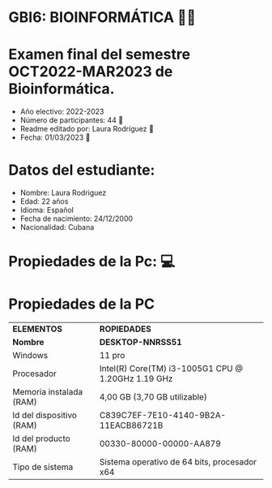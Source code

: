 
# GBI6: BIOINFORMÁTICA 👩‍💻
# Examen final del semestre OCT2022-MAR2023 de Bioinformática.
- Año electivo: 2022-2023
- Número de participantes: 44 👥
- Readme editado por: Laura Rodríguez 🌸
- Fecha: 01/03/2023 📅

# Datos del estudiante:
- Nombre: Laura Rodriguez
- Edad: 22 años
- Idioma: Español 
- Fecha de nacimiento: 24/12/2000
- Nacionalidad: Cubana

# Propiedades de la Pc: 💻 

<h1>Propiedades de la PC</h1>

<table>
<tr>
  <td><strong>ELEMENTOS</strong></td>
  <td><strong>ROPIEDADES</strong></td>
</tr>

<tr>
  <td><strong>Nombre</strong></td>
  <td><strong>DESKTOP-NNRSS51</strong></td>
</tr>
  
 <tr>
  <td>Windows</td>
  <td>11 pro</td>
</tr>

<tr>
  <td>Procesador</td>
  <td>Intel(R) Core(TM) i3-1005G1 CPU @ 1.20GHz   1.19 GHz</td>
</tr>

<tr>
  <td>Memoria instalada (RAM)</td>
  <td>4,00 GB (3,70 GB utilizable)</td>
</tr>

 <tr>
  <td>Id del dispositivo (RAM)</td>
  <td>C839C7EF-7E10-4140-9B2A-11EACB86721B</td>
</tr>
  
 <tr>
  <td>Id del producto (RAM)</td>
  <td>00330-80000-00000-AA879</td>
</tr>
  
<tr>
  <td>Tipo de sistema</td>
  <td>Sistema operativo de 64 bits, procesador x64</td>
</tr>
</table>

</body>
</html>

